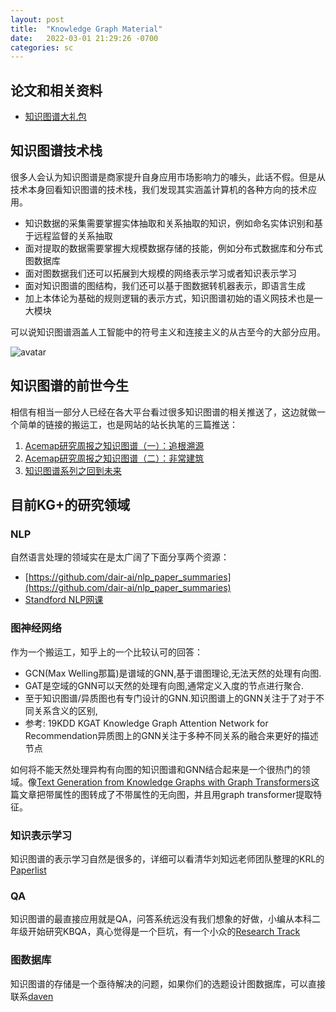 ```yaml
---
layout: post
title:  "Knowledge Graph Material"
date:   2022-03-01 21:29:26 -0700
categories: sc
---
```


## 论文和相关资料

 - [知识图谱大礼包](http://dataset.acemap.cn/EE447/knowledge-graph.tar.gz)

## 知识图谱技术栈

很多人会认为知识图谱是商家提升自身应用市场影响力的噱头，此话不假。但是从技术本身回看知识图谱的技术栈，我们发现其实涵盖计算机的各种方向的技术应用。

 - 知识数据的采集需要掌握实体抽取和关系抽取的知识，例如命名实体识别和基于远程监督的关系抽取
 - 面对提取的数据需要掌握大规模数据存储的技能，例如分布式数据库和分布式图数据库
 - 面对图数据我们还可以拓展到大规模的网络表示学习或者知识表示学习
 - 面对知识图谱的图结构，我们还可以基于图数据转机器表示，即语言生成
 - 加上本体论为基础的规则逻辑的表示方式，知识图谱初始的语义网技术也是一大模块

可以说知识图谱涵盖人工智能中的符号主义和连接主义的从古至今的大部分应用。

 ![avatar](../../../../supplementary/stack.png)

## 知识图谱的前世今生

相信有相当一部分人已经在各大平台看过很多知识图谱的相关推送了，这边就做一个简单的链接的搬运工，也是网站的站长执笔的三篇推送：

 1. [Acemap研究周报之知识图谱（一）：追根溯源](https://archive.acemap.info/academic-report/knowledge-graph)
 2. [Acemap研究周报之知识图谱（二）：非常建筑](https://archive.acemap.info/academic-report/knowledge-graph2)
 3. [知识图谱系列之回到未来](https://archive.acemap.info/academic-report/knowledge-graph3)

## 目前KG+的研究领域

### NLP

自然语言处理的领域实在是太广阔了下面分享两个资源：

 - [https://github.com/dair-ai/nlp_paper_summaries](https://github.com/dair-ai/nlp_paper_summaries)
 - [Standford NLP网课](https://www.youtube.com/watch?v=OQQ-W_63UgQ&list=PL3FW7Lu3i5Jsnh1rnUwq_TcylNr7EkRe6&index=2&t=0s)

### 图神经网络

作为一个搬运工，知乎上的一个比较认可的回答：

 - GCN(Max Welling那篇)是谱域的GNN,基于谱图理论,无法天然的处理有向图.
 - GAT是空域的GNN可以天然的处理有向图,通常定义入度的节点进行聚合.
 - 至于知识图谱/异质图也有专门设计的GNN.知识图谱上的GNN关注于了对于不同关系含义的区别,
 - 参考: 19KDD KGAT Knowledge Graph Attention Network for Recommendation异质图上的GNN关注于多种不同关系的融合来更好的描述节点

如何将不能天然处理异构有向图的知识图谱和GNN结合起来是一个很热门的领域。像[Text Generation from Knowledge Graphs with Graph Transformers](https://arxiv.org/abs/1904.02342?context=cs)这篇文章把带属性的图转成了不带属性的无向图，并且用graph transformer提取特征。

### 知识表示学习

知识图谱的表示学习自然是很多的，详细可以看清华刘知远老师团队整理的KRL的[Paperlist](https://github.com/thunlp/KRLPapers)

### QA

知识图谱的最直接应用就是QA，问答系统远没有我们想象的好做，小编从本科二年级开始研究KBQA，真心觉得是一个巨坑，有一个小众的[Research Track](https://github.com/SeanLee2Cod/KBQA_Paper)

### 图数据库

知识图谱的存储是一个亟待解决的问题，如果你们的选题设计图数据库，可以直接联系[daven](mailto:davendw@sjtu.edu.cn)

